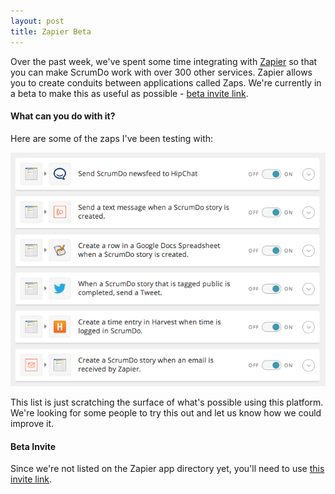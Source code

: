 ```yaml
---
layout: post
title: Zapier Beta
---
```


Over the past week, we've spent some time integrating with [Zapier](http://www.zapier.com/) so that you
can make ScrumDo work with over 300 other services.  Zapier allows you to
create conduits between applications called Zaps.  We're currently in a beta to make this
as useful as possible - [beta invite link](https://zapier.com/developer/invite/11239/c811e31c3d1f48219dbf34e423312364/).

#### What can you do with it?

Here are some of the zaps I've been testing with:

 ![Sample Zaps](/images/blog/zapier.png)

 This list is just scratching the surface of what's possible using this platform.
 We're looking for some people to try this out and let us know how we could improve it.

#### Beta Invite

 Since we're not listed on the Zapier app directory yet, you'll need to use
 [this invite link](https://zapier.com/developer/invite/11239/c811e31c3d1f48219dbf34e423312364/).